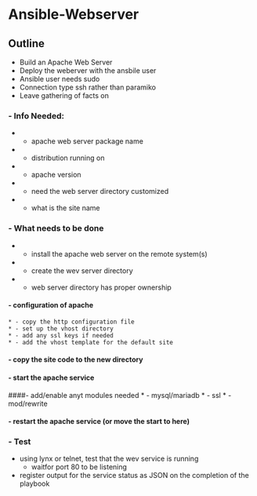 # Ansible-Webserver

## Outline

- Build an Apache Web Server
- Deploy the weberver with the ansbile user
- Ansible user needs sudo
- Connection type ssh rather than paramiko
- Leave gathering of facts on

### - Info Needed:
  * - apache web server package name
  * - distribution running on
  * - apache version
  * - need the web server directory customized
  * - what is the site name

### - What needs to be done
  * - install the apache web server on the remote system(s)
  * - create the wev server directory
  * - web server directory has proper ownership
  #### - configuration of apache
    * - copy the http configuration file
    * - set up the vhost directory
    * - add any ssl keys if needed
    * - add the vhost template for the default site
  #### - copy the site code to the new directory
  #### - start the apache service
  ####- add/enable anyt modules needed
    * - mysql/mariadb
    * - ssl
    * - mod/rewrite
  #### - restart the apache service (or move the start to here)

### - Test
  - using lynx or telnet, test that the wev service is running
    - waitfor port 80 to be listening
  - register output for the service status as JSON on the completion of the playbook
